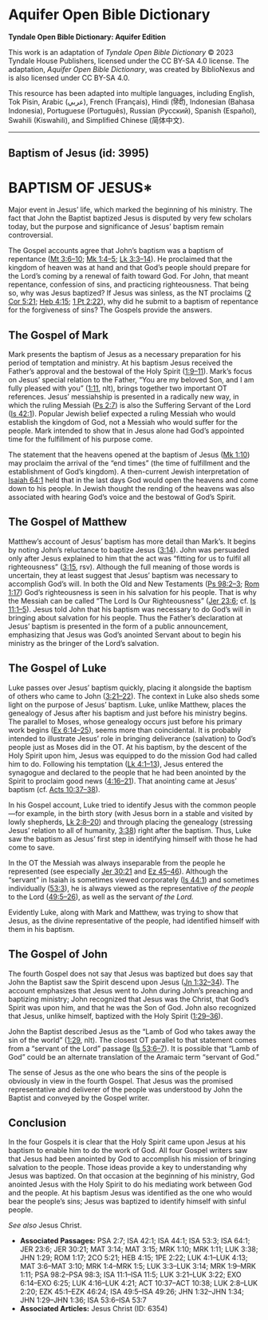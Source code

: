 # Aquifer Open Bible Dictionary

**Tyndale Open Bible Dictionary: Aquifer Edition**

This work is an adaptation of *Tyndale Open Bible Dictionary* © 2023 Tyndale House Publishers, licensed under the CC BY\-SA 4\.0 license. The adaptation, *Aquifer Open Bible Dictionary*, was created by BiblioNexus and is also licensed under CC BY\-SA 4\.0\.

This resource has been adapted into multiple languages, including English, Tok Pisin, Arabic (عربي), French (Français), Hindi (हिंदी), Indonesian (Bahasa Indonesia), Portuguese (Português), Russian (Русский), Spanish (Español), Swahili (Kiswahili), and Simplified Chinese (简体中文).



--------------------------------

## Baptism of Jesus (id: 3995)

BAPTISM OF JESUS\*
==================

Major event in Jesus’ life, which marked the beginning of his ministry. The fact that John the Baptist baptized Jesus is disputed by very few scholars today, but the purpose and significance of Jesus’ baptism remain controversial.

The Gospel accounts agree that John’s baptism was a baptism of repentance ([Mt 3:6–10](https://ref.ly/Matt3:6-Matt3:10); [Mk 1:4–5](https://ref.ly/Mark1:4-Mark1:5); [Lk 3:3–14](https://ref.ly/Luke3:3-Luke3:14)). He proclaimed that the kingdom of heaven was at hand and that God’s people should prepare for the Lord’s coming by a renewal of faith toward God. For John, that meant repentance, confession of sins, and practicing righteousness. That being so, why was Jesus baptized? If Jesus was sinless, as the NT proclaims ([2 Cor 5:21](https://ref.ly/2Cor5:21); [Heb 4:15](https://ref.ly/Heb4:15); [1 Pt 2:22](https://ref.ly/1Pet2:22)), why did he submit to a baptism of repentance for the forgiveness of sins? The Gospels provide the answers.

The Gospel of Mark
------------------

Mark presents the baptism of Jesus as a necessary preparation for his period of temptation and ministry. At his baptism Jesus received the Father’s approval and the bestowal of the Holy Spirit ([1:9–11](https://ref.ly/Mark1:9-Mark1:11)). Mark’s focus on Jesus’ special relation to the Father, “You are my beloved Son, and I am fully pleased with you” ([1:11](https://ref.ly/Mark1:11), nlt), brings together two important OT references. Jesus’ messiahship is presented in a radically new way, in which the ruling Messiah ([Ps 2:7](https://ref.ly/Ps2:7)) is also the Suffering Servant of the Lord ([Is 42:1](https://ref.ly/Isa42:1)). Popular Jewish belief expected a ruling Messiah who would establish the kingdom of God, not a Messiah who would suffer for the people. Mark intended to show that in Jesus alone had God’s appointed time for the fulfillment of his purpose come.

The statement that the heavens opened at the baptism of Jesus ([Mk 1:10](https://ref.ly/Mark1:10)) may proclaim the arrival of the “end times” (the time of fulfillment and the establishment of God’s kingdom). A then\-current Jewish interpretation of [Isaiah 64:1](https://ref.ly/Isa64:1) held that in the last days God would open the heavens and come down to his people. In Jewish thought the rending of the heavens was also associated with hearing God’s voice and the bestowal of God’s Spirit.

The Gospel of Matthew
---------------------

Matthew’s account of Jesus’ baptism has more detail than Mark’s. It begins by noting John’s reluctance to baptize Jesus ([3:14](https://ref.ly/Matt3:14)). John was persuaded only after Jesus explained to him that the act was “fitting for us to fulfil all righteousness” ([3:15](https://ref.ly/Matt3:15), rsv). Although the full meaning of those words is uncertain, they at least suggest that Jesus’ baptism was necessary to accomplish God’s will. In both the Old and New Testaments ([Ps 98:2–3](https://ref.ly/Ps98:2-Ps98:3); [Rom 1:17](https://ref.ly/Rom1:17)) God’s righteousness is seen in his salvation for his people. That is why the Messiah can be called “The Lord Is Our Righteousness” ([Jer 23:6](https://ref.ly/Jer23:6); cf. [Is 11:1–5](https://ref.ly/Isa11:1-Isa11:5)). Jesus told John that his baptism was necessary to do God’s will in bringing about salvation for his people. Thus the Father’s declaration at Jesus’ baptism is presented in the form of a public announcement, emphasizing that Jesus was God’s anointed Servant about to begin his ministry as the bringer of the Lord’s salvation.

The Gospel of Luke
------------------

Luke passes over Jesus’ baptism quickly, placing it alongside the baptism of others who came to John ([3:21–22](https://ref.ly/Luke3:21-Luke3:22)). The context in Luke also sheds some light on the purpose of Jesus’ baptism. Luke, unlike Matthew, places the genealogy of Jesus after his baptism and just before his ministry begins. The parallel to Moses, whose genealogy occurs just before his primary work begins ([Ex 6:14–25](https://ref.ly/Exod6:14-Exod6:25)), seems more than coincidental. It is probably intended to illustrate Jesus’ role in bringing deliverance (salvation) to God’s people just as Moses did in the OT. At his baptism, by the descent of the Holy Spirit upon him, Jesus was equipped to do the mission God had called him to do. Following his temptation ([Lk 4:1–13](https://ref.ly/Luke4:1-Luke4:13)), Jesus entered the synagogue and declared to the people that he had been anointed by the Spirit to proclaim good news ([4:16–21](https://ref.ly/Luke4:16-Luke4:21)). That anointing came at Jesus’ baptism (cf. [Acts 10:37–38](https://ref.ly/Acts10:37-Acts10:38)).

In his Gospel account, Luke tried to identify Jesus with the common people—for example, in the birth story (with Jesus born in a stable and visited by lowly shepherds, [Lk 2:8–20](https://ref.ly/Luke2:8-Luke2:20)) and through placing the genealogy (stressing Jesus’ relation to all of humanity, [3:38](https://ref.ly/Luke3:38)) right after the baptism. Thus, Luke saw the baptism as Jesus’ first step in identifying himself with those he had come to save.

In the OT the Messiah was always inseparable from the people he represented (see especially [Jer 30:21](https://ref.ly/Jer30:21) and [Ez 45–46](https://ref.ly/Ezek45:1-Ezek46:24)). Although the “servant” in Isaiah is sometimes viewed corporately ([Is 44:1](https://ref.ly/Isa44:1)) and sometimes individually ([53:3](https://ref.ly/Isa53:3)), he is always viewed as the representative *of the people* to the Lord ([49:5–26](https://ref.ly/Isa49:5-Isa49:26)), as well as the servant *of the Lord.*

Evidently Luke, along with Mark and Matthew, was trying to show that Jesus, as the divine representative of the people, had identified himself with them in his baptism.

The Gospel of John
------------------

The fourth Gospel does not say that Jesus was baptized but does say that John the Baptist saw the Spirit descend upon Jesus ([Jn 1:32–34](https://ref.ly/John1:32-John1:34)). The account emphasizes that Jesus went to John during John’s preaching and baptizing ministry; John recognized that Jesus was the Christ, that God’s Spirit was upon him, and that he was the Son of God. John also recognized that Jesus, unlike himself, baptized with the Holy Spirit ([1:29–36](https://ref.ly/John1:29-John1:36)).

John the Baptist described Jesus as the “Lamb of God who takes away the sin of the world” ([1:29](https://ref.ly/John1:29), nlt). The closest OT parallel to that statement comes from a “servant of the Lord” passage ([Is 53:6–7](https://ref.ly/Isa53:6-Isa53:7)). It is possible that “Lamb of God” could be an alternate translation of the Aramaic term “servant of God.”

The sense of Jesus as the one who bears the sins of the people is obviously in view in the fourth Gospel. That Jesus was the promised representative and deliverer of the people was understood by John the Baptist and conveyed by the Gospel writer.

Conclusion
----------

In the four Gospels it is clear that the Holy Spirit came upon Jesus at his baptism to enable him to do the work of God. All four Gospel writers saw that Jesus had been anointed by God to accomplish his mission of bringing salvation to the people. Those ideas provide a key to understanding why Jesus was baptized. On that occasion at the beginning of his ministry, God anointed Jesus with the Holy Spirit to do his mediating work between God and the people. At his baptism Jesus was identified as the one who would bear the people’s sins; Jesus was baptized to identify himself with sinful people.

*See also* Jesus Christ.

* **Associated Passages:** PSA 2:7; ISA 42:1; ISA 44:1; ISA 53:3; ISA 64:1; JER 23:6; JER 30:21; MAT 3:14; MAT 3:15; MRK 1:10; MRK 1:11; LUK 3:38; JHN 1:29; ROM 1:17; 2CO 5:21; HEB 4:15; 1PE 2:22; LUK 4:1–LUK 4:13; MAT 3:6–MAT 3:10; MRK 1:4–MRK 1:5; LUK 3:3–LUK 3:14; MRK 1:9–MRK 1:11; PSA 98:2–PSA 98:3; ISA 11:1–ISA 11:5; LUK 3:21–LUK 3:22; EXO 6:14–EXO 6:25; LUK 4:16–LUK 4:21; ACT 10:37–ACT 10:38; LUK 2:8–LUK 2:20; EZK 45:1–EZK 46:24; ISA 49:5–ISA 49:26; JHN 1:32–JHN 1:34; JHN 1:29–JHN 1:36; ISA 53:6–ISA 53:7
* **Associated Articles:** Jesus Christ (ID: 6354)

